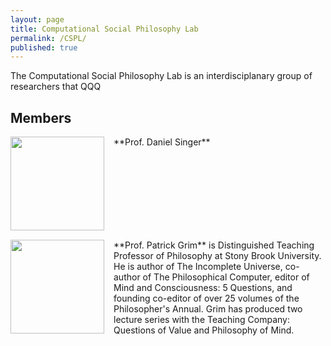 ```yaml
---
layout: page
title: Computational Social Philosophy Lab
permalink: /CSPL/
published: true
---
```


The Computational Social Philosophy Lab is an interdisciplanary group of researchers that QQQ

## Members

<img src="http://www.danieljsinger.com/images/mephoto.png" style="width: 150px; float: left; margin: 0px 15px 15px 0px;" />
**Prof. Daniel Singer**

<br style="clear:both" />


<img src="http://www.danieljsinger.com/images/Grim.jpg" style="width: 150px; float: left; margin: 0px 15px 15px 0px;" />
**Prof. Patrick Grim** is Distinguished Teaching Professor of Philosophy at Stony Brook University. He is author of The Incomplete Universe, co-author of The Philosophical Computer, editor of Mind and Consciousness: 5 Questions, and founding co-editor of over 25 volumes of the Philosopher's Annual. Grim has produced two lecture series with the Teaching Company: Questions of Value and Philosophy of Mind.

